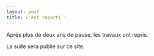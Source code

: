 ```yaml
---
layout: post
title: C'est reparti !
---
```


Après plus de deux ans de pause, les travaux ont repris.

La suite sera publié sur ce site.
